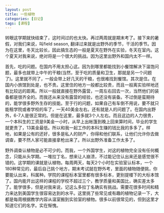 ```yaml
---
layout: post
title: 一些植物
categories: [日记]
tags: [课程]
---
```

转眼这学期就快结束了，这时间过的也太快。再过两周就是期末考了。接下来的暑假，对我们来说，叫field season, 翻译过来就是出野外的季节，干活的季节。因为在这里，冬天比较长，因此搞生态的一般是夏天在野外在实验，冬天在室内。这个夏天对我来说，绝对将是一个很大的挑战。因为这里出野外和国内太不一样。

首先，吃的问题。在国内不用太担心这。因为到哪里都能找到小餐馆解决下温饱问题，最多也就带上中午的干粮(当然，至于吃的质量和卫生，那就是另一个问题了)。这里就不同了，一般会带上好几天的干粮，也很难找到餐馆。其次是住。在国内小旅馆到处是，也不贵。这里住的地方一般都比较贵，而且一般离实验样地还有比较远的距离。所以一般就直接在野外露营，一周左右回去一次，当然他们的装备都是很齐全的。而我还从来没有露营的经验，也还没有装备。不过倒是蛮期待的，能学很多野外生存的技能。至于行的问题，如果自己有车倒不用说，要不就只能租学院或者学校的车了，一天40美金左右。还有就是人的问题了。在国内出野外，6-7人是很正常的。但是在这里，最多就3个人左右。而且这边的人力很贵，一个本科生的工资是9美金一小时，从早上出帐篷到晚上回来算时间，毕业的学生就更贵了，13美金最低。所以和我一起工作的本科生赚的钱比我的多多了。样地，如果是公有的还好，很多是私人的财产，你得和他们联系，让他们允许你去做调查，要不然人家可能直接拿枪出来了。所以出野外准备工作太多了。

野外调查认植物是必不可少的。而我，一个外国学生，对这的植物完全没有任何概念，只能从头学期。一堆拉丁名，想来让人崩溃，不过能记住认出来还是感觉很不错的。这学期的课就是认植物。每周两天，每天2个小时在实验室认标本，一个180种常见的，最后自己挑个地方，期末考试就在野外考，里面的植物随便挑，你要能认出来，科属种。学院的课程标本室里都有很多标本，更别提楼下的大标本馆了。国内能开出这样的课程的学校不超过三个，教学质量和美国比，确实差太多了。能学很多，但是对我来说，记这么多拉丁名确实有挑战。需要花很多时间和精力来达到美国学生很容易达到的水平。这里挑了些常见或有趣的植物记录一下，大都是每周根据教学内容从温室搬到实验室的植物。很多以前很常见的，但到这里才知道它们的名字。实在惭愧。
